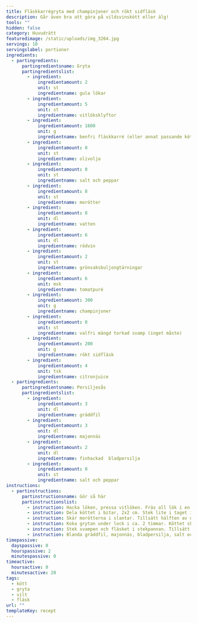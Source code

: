 ```yaml
---
title: Fläskkarrégryta med champinjoner och rökt sidfläsk
description: Går även bra att göra på vildsvinskött eller älg!
tools: ""
hidden: false
category: Huvudrätt
featuredimage: /static/uploads/img_3264.jpg
servings: 10
servingslabel: portioner
ingredients:
  - partingredients:
      partingredientsname: Gryta
      partingredientslist:
        - ingredient:
            ingredientamount: 2
            unit: st
            ingredientname: gula lökar
        - ingredient:
            ingredientamount: 5
            unit: st
            ingredientname: vitlöksklyftor
        - ingredient:
            ingredientamount: 1600
            unit: g
            ingredientname: benfri fläskkarré (eller annat passande kött)
        - ingredient:
            ingredientamount: 0
            unit: st
            ingredientname: olivolja
        - ingredient:
            ingredientamount: 0
            unit: st
            ingredientname: salt och peppar
        - ingredient:
            ingredientamount: 8
            unit: st
            ingredientname: morötter
        - ingredient:
            ingredientamount: 8
            unit: dl
            ingredientname: vatten
        - ingredient:
            ingredientamount: 6
            unit: dl
            ingredientname: rödvin
        - ingredient:
            ingredientamount: 2
            unit: st
            ingredientname: grönsaksbuljongtärningar
        - ingredient:
            ingredientamount: 6
            unit: msk
            ingredientname: tomatpuré
        - ingredient:
            ingredientamount: 300
            unit: g
            ingredientname: champinjoner
        - ingredient:
            ingredientamount: 0
            unit: st
            ingredientname: valfri mängd torkad svamp (inget måste)
        - ingredient:
            ingredientamount: 200
            unit: g
            ingredientname: rökt sidfläsk
        - ingredient:
            ingredientamount: 4
            unit: tsk
            ingredientname: citronjuice
  - partingredients:
      partingredientsname: Persiljesås
      partingredientslist:
        - ingredient:
            ingredientamount: 3
            unit: dl
            ingredientname: gräddfil
        - ingredient:
            ingredientamount: 3
            unit: dl
            ingredientname: majonnäs
        - ingredient:
            ingredientamount: 2
            unit: dl
            ingredientname: finhackad  bladpersilja
        - ingredient:
            ingredientamount: 0
            unit: st
            ingredientname: salt och peppar
instructions:
  - partinstructions:
      partinstructionsname: Gör så här
      partinstructionslist:
        - instruction: Hacka löken, pressa vitlöken. Fräs all lök i en stekpanna, den ska bli mjuk och glansig. Lägg över löken i en gryta.
        - instruction: Dela köttet i bitar, 2x2 cm. Stek lite i taget i stekpannan. Salta och peppra. Lägg över det i grytan allt eftersom.
        - instruction: Skär morötterna i slantar. Tillsätt hälften av dem till köttet, lägg resten åt sidan. Tillsätt vatten och rödvin, buljongtärningar samt tomatpuré.
        - instruction: Koka grytan under lock i ca. 2 timmar. Köttet ska bli mört. Dela svampen i halvor (samt förväll eventuell torkad svamp) och tärna det rökta sidfläsket.
        - instruction: Stek svampen och fläsket i stekpannan. Tillsätt resten av morötterna, svamp och sidfläsk när det återstår ca. 20 minuter. Smaka av med citron.
        - instruction: Blanda gräddfil, majonnäs, bladpersilja, salt och peppar till en sås. Servera grytan med persiljesås, potatis och broccoli.
timepassive:
  dayspassive: 0
  hourspassive: 2
  minutespassive: 0
timeactive:
  hoursactive: 0
  minutesactive: 20
tags:
  - kött
  - gryta
  - vilt
  - fläsk
url: ""
templateKey: recept
---
```


